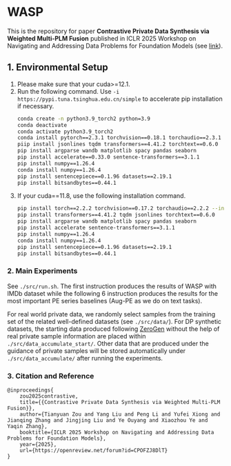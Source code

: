 # WASP

This is the repository for paper **Contrastive Private Data Synthesis via Weighted Multi-PLM Fusion** published in ICLR 2025 Workshop on Navigating and Addressing Data Problems for Foundation Models (see [link](https://openreview.net/forum?id=CPOFZJ8DlT)).


## 1. Environmental Setup
1. Please make sure that your cuda>=12.1.
2. Run the following command. Use `-i https://pypi.tuna.tsinghua.edu.cn/simple` to accelerate pip installation if necessary.
    ```bash
    conda create -n python3.9_torch2 python=3.9
    conda deactivate
    conda activate python3.9_torch2
    conda install pytorch==2.3.1 torchvision==0.18.1 torchaudio==2.3.1 pytorch-cuda=12.1 -c pytorch -c nvidia
    piip install jsonlines tqdm transformers==4.41.2 torchtext==0.6.0 
    pip install argparse wandb matplotlib spacy pandas seaborn
    pip install accelerate==0.33.0 sentence-transformers==3.1.1
    pip install numpy==1.26.4
    conda install numpy==1.26.4
    pip install sentencepiece==0.1.96 datasets==2.19.1
    pip install bitsandbytes==0.44.1
    ```
3. If your cuda==11.8, use the following installation command.
    ```bash
    pip install torch==2.2.2 torchvision==0.17.2 torchaudio==2.2.2 --index-url https://download.pytorch.org/whl/cu118 # or use "conda install pytorch==2.2.2 torchvision==0.17.2 torchaudio==2.2.2 pytorch-cuda=11.8 -c pytorch -c nvidia" to install from conda
    pip install transformers==4.41.2 tqdm jsonlines torchtext==0.6.0 
    pip install argparse wandb matplotlib spacy pandas seaborn
    pip install accelerate sentence-transformers==3.1.1
    pip install numpy==1.26.4
    conda install numpy==1.26.4
    pip install sentencepiece==0.1.96 datasets==2.19.1
    pip install bitsandbytes==0.44.1
    ```

### 2. Main Experiments
See `./src/run.sh`. The first instruction produces the results of WASP with IMDb dataset while the following 6 instruction produces the results for the most important PE series baselines (Aug-PE as we do on text tasks).

For real world private data, we randomly select samples from the training set of the related well-defined datasets (see `./src/data/`). For DP synthetic datasets, the starting data produced following [ZeroGen]() without the help of real private sample information are placed within `./src/data_accumulate_start/`. Other data that are produced under the guidance of private samples will be stored automatically under `./src/data_accumulate/` after running the experiments.

### 3. Citation and Reference
```
@inproceedings{
    zou2025contrastive,
    title={{Contrastive Private Data Synthesis via Weighted Multi-PLM Fusion}},
    author={Tianyuan Zou and Yang Liu and Peng Li and Yufei Xiong and Jianqing Zhang and Jingjing Liu and Ye Ouyang and Xiaozhou Ye and Yaqin Zhang},
    booktitle={ICLR 2025 Workshop on Navigating and Addressing Data Problems for Foundation Models},
    year={2025},
    url={https://openreview.net/forum?id=CPOFZJ8DlT}
}
```
